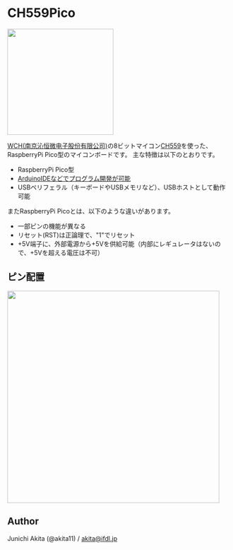 # CH559Pico

<img src="https://github.com/akita11/CH559Pico/blob/main/CH559Pico.jpg" width="240px">

[WCH(南京沁恒微电子股份有限公司)](http://wch-ic.com/)の8ビットマイコン[CH559](http://wch-ic.com/products/CH559.html)を使った、RaspberryPi Pico型のマイコンボードです。
主な特徴は以下のとおりです。

- RaspberryPi Pico型
- [ArduinoIDEなどでプログラム開発が可能](https://qiita.com/akita11/items/d7baed4ca3c06e292637)
- USBペリフェラル（キーボードやUSBメモリなど）、USBホストとして動作可能

またRaspberryPi Picoとは、以下のような違いがあります。
- 一部ピンの機能が異なる
- リセット(RST)は正論理で、"1"でリセット
- +5V端子に、外部電源から+5Vを供給可能（内部にレギュレータはないので、+5Vを超える電圧は不可）


## ピン配置

<img src="https://github.com/akita11/CH559Pico/blob/main/CH559Pico_pin.png" width="480px">


## Author

Junichi Akita (@akita11) / akita@ifdl.jp






